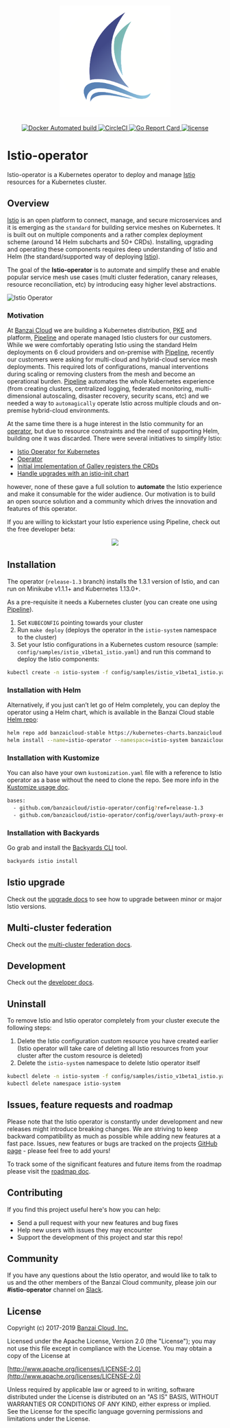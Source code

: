 
<p align="center"><img src="docs/img/istio_operator_logo.png" width="260"></p>

<p align="center">

  <a href="https://hub.docker.com/r/banzaicloud/istio-operator/">
    <img src="https://img.shields.io/docker/cloud/automated/banzaicloud/istio-operator.svg" alt="Docker Automated build">
  </a>

  <a href="https://circleci.com/gh/banzaicloud/istio-operator/tree/master">
    <img src="https://circleci.com/gh/banzaicloud/istio-operator/tree/master.svg?style=shield" alt="CircleCI">
  </a>

  <a href="https://goreportcard.com/report/github.com/banzaicloud/istio-operator">
    <img src="https://goreportcard.com/badge/github.com/banzaicloud/istio-operator" alt="Go Report Card">
  </a>

  <a href="https://github.com/banzaicloud/istio-operator/">
    <img src="https://img.shields.io/badge/license-Apache%20v2-orange.svg" alt="license">
  </a>

</p>

# Istio-operator

Istio-operator is a Kubernetes operator to deploy and manage [Istio](https://istio.io/) resources for a Kubernetes cluster.

## Overview

[Istio](https://istio.io/) is an open platform to connect, manage, and secure microservices and it is emerging as the `standard` for building service meshes on Kubernetes. It is built out on multiple components and a rather complex deployment scheme (around 14 Helm subcharts and 50+ CRDs). Installing, upgrading and operating these components requires deep understanding of Istio and Helm (the standard/supported way of deploying [Istio](https://istio.io/)).

The goal of the **Istio-operator** is to automate and simplify these and enable popular service mesh use cases (multi cluster federation, canary releases, resource reconciliation, etc) by introducing easy higher level abstractions.

![Istio Operator](/docs/img/operator.png)

### Motivation

At [Banzai Cloud](https://banzaicloud.com) we are building a Kubernetes distribution, [PKE](https://github.com/banzaicloud/pke) and platform, [Pipeline](https://github.com/banzaicloud/pipeline) and operate managed Istio clusters for our customers. While we were comfortably operating Istio using the standard Helm deployments on 6 cloud providers and on-premise with [Pipeline](https://github.com/banzaicloud/pipeline), recently our customers were asking for multi-cloud and hybrid-cloud service mesh deployments. This required lots of configurations, manual interventions during scaling or removing clusters from the mesh and become an operational burden. [Pipeline](https://github.com/banzaicloud/pipeline) automates the whole Kubernetes experience (from creating clusters, centralized logging, federated monitoring, multi-dimensional autoscaling, disaster recovery, security scans, etc) and we needed a way to `automagically` operate Istio across multiple clouds and on-premise hybrid-cloud environments.

At the same time there is a huge interest in the Istio community for an [operator](https://github.com/istio/istio/issues/9333), but due to resource constraints and the need of supporting Helm, building one it was discarded. There were several initiatives to simplify Istio:

- [Istio Operator for Kubernetes](https://github.com/istio/istio/issues/9333)
- [Operator](https://github.com/istio/istio/pull/10015)
- [Initial implementation of Galley registers the CRDs](https://github.com/istio/istio/pull/10120)
- [Handle upgrades with an istio-init chart](https://github.com/istio/istio/pull/10562)

however, none of these gave a full solution to **automate** the Istio experience and make it consumable for the wider audience. Our motivation is to build an open source solution and a community which drives the innovation and features of this operator.

If you are willing to kickstart your Istio experience using Pipeline, check out the free developer beta:
<p align="center">
  <a href="https://beta.banzaicloud.io">
  <img src="https://camo.githubusercontent.com/a487fb3128bcd1ef9fc1bf97ead8d6d6a442049a/68747470733a2f2f62616e7a6169636c6f75642e636f6d2f696d672f7472795f706970656c696e655f627574746f6e2e737667">
  </a>
</p>

## Installation

The operator (`release-1.3` branch) installs the 1.3.1 version of Istio, and can run on Minikube v1.1.1+ and Kubernetes 1.13.0+.

As a pre-requisite it needs a Kubernetes cluster (you can create one using [Pipeline](https://github.com/banzaicloud/pipeline)).

1. Set `KUBECONFIG` pointing towards your cluster
2. Run `make deploy` (deploys the operator in the `istio-system` namespace to the cluster)
3. Set your Istio configurations in a Kubernetes custom resource (sample: `config/samples/istio_v1beta1_istio.yaml`) and run this command to deploy the Istio components:

```bash
kubectl create -n istio-system -f config/samples/istio_v1beta1_istio.yaml
```

### Installation with Helm

Alternatively, if you just can’t let go of Helm completely, you can deploy the operator using a Helm chart, which is available in the Banzai Cloud stable [Helm repo](deploy/charts/istio-operator):

```bash
helm repo add banzaicloud-stable https://kubernetes-charts.banzaicloud.com/
helm install --name=istio-operator --namespace=istio-system banzaicloud-stable/istio-operator
```

### Installation with Kustomize

You can also have your own `kustomization.yaml` file with a reference to Istio operator as a base without the need to clone the repo. See more info in the [Kustomize usage doc](config/README.md).

```bash
bases:
  - github.com/banzaicloud/istio-operator/config?ref=release-1.3
  - github.com/banzaicloud/istio-operator/config/overlays/auth-proxy-enabled?ref=release-1.3
```

### Installation with Backyards

Go grab and install the [Backyards CLI](https://github.com/banzaicloud/backyards-cli) tool.

```bash
backyards istio install
```

## Istio upgrade

Check out the [upgrade docs](docs/upgrade.md) to see how to upgrade between minor or major Istio versions.

## Multi-cluster federation

Check out the [multi-cluster federation docs](docs/federation/README.md).

## Development

Check out the [developer docs](docs/developer.md).

## Uninstall

To remove Istio and Istio operator completely from your cluster execute the following steps:

1. Delete the Istio configuration custom resource you have created earlier (Istio operator will take care of deleting all Istio resources from your cluster after the custom resource is deleted)
2. Delete the `istio-system` namespace to delete Istio operator itself

```bash
kubectl delete -n istio-system -f config/samples/istio_v1beta1_istio.yaml
kubectl delete namespace istio-system
```

## Issues, feature requests and roadmap

Please note that the Istio operator is constantly under development and new releases might introduce breaking changes. We are striving to keep backward compatibility as much as possible while adding new features at a fast pace. Issues, new features or bugs are tracked on the projects [GitHub page](https://github.com/banzaicloud/istio-operator/issues) - please feel free to add yours!

To track some of the significant features and future items from the roadmap please visit the [roadmap doc](docs/roadmap.md).

## Contributing

If you find this project useful here's how you can help:

- Send a pull request with your new features and bug fixes
- Help new users with issues they may encounter
- Support the development of this project and star this repo!

## Community

 If you have any questions about the Istio operator, and would like to talk to us and the other members of the Banzai Cloud community, please join our **#istio-operator** channel on [Slack](https://slack.banzaicloud.io/).

## License

Copyright (c) 2017-2019 [Banzai Cloud, Inc.](https://banzaicloud.com)

Licensed under the Apache License, Version 2.0 (the "License");
you may not use this file except in compliance with the License.
You may obtain a copy of the License at

[http://www.apache.org/licenses/LICENSE-2.0](http://www.apache.org/licenses/LICENSE-2.0)

Unless required by applicable law or agreed to in writing, software
distributed under the License is distributed on an "AS IS" BASIS,
WITHOUT WARRANTIES OR CONDITIONS OF ANY KIND, either express or implied.
See the License for the specific language governing permissions and
limitations under the License.
